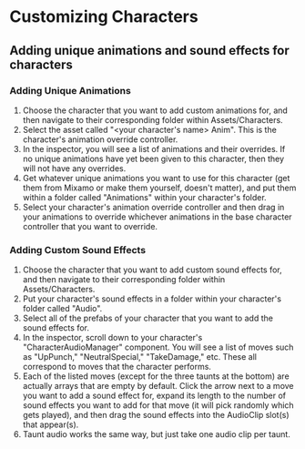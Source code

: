 # Customizing Characters
## Adding unique animations and sound effects for characters

### Adding Unique Animations
1. Choose the character that you want to add custom animations for, and then navigate to their corresponding folder within Assets/Characters.
2. Select the asset called "<your character's name> Anim". This is the character's animation override controller.
3. In the inspector, you will see a list of animations and their overrides. If no unique animations have yet been given to this character, then they will not have any overrides.
4. Get whatever unique animations you want to use for this character (get them from Mixamo or make them yourself, doesn't matter), and put them within a folder called "Animations" within your character's folder.
5. Select your character's animation override controller and then drag in your animations to override whichever animations in the base character controller that you want to override.

### Adding Custom Sound Effects
1. Choose the character that you want to add custom sound effects for, and then navigate to their corresponding folder within Assets/Characters.
2. Put your character's sound effects in a folder within your character's folder called "Audio".
3. Select all of the prefabs of your character that you want to add the sound effects for.
4. In the inspector, scroll down to your character's "CharacterAudioManager" component. You will see a list of moves such as "UpPunch," "NeutralSpecial," "TakeDamage," etc. These all correspond to moves that the character performs.
5. Each of the listed moves (except for the three taunts at the bottom) are actually arrays that are empty by default. Click the arrow next to a move you want to add a sound effect for, expand its length to the number of sound effects you want to add for that move (it will pick randomly which gets played), and then drag the sound effects into the AudioClip slot(s) that appear(s).
6. Taunt audio works the same way, but just take one audio clip per taunt.

